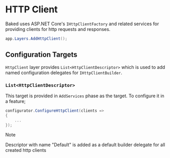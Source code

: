 # HTTP Client

Baked uses ASP.NET Core's `IHttpClientFactory` and related services for
providing clients for http requests and responses.

```csharp
app.Layers.AddHttpClient();
```

## Configuration Targets

`HttpClient` layer provides `List<HttpClientDescriptor>` which is used to add
named configuration delegates for `IHttpClientBuilder`.

### `List<HttpClientDescriptor>`

This target is provided in `AddServices` phase as the target. To configure it
in a feature;

```csharp
configurator.ConfigureHttpClient(clients =>
{
    ...
});
```

> [!NOTE]
>
> Descriptor with name "Default" is added as a default builder delegate for all
> created http clients
